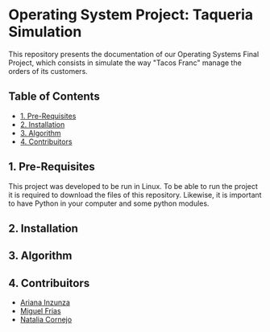 <h1> Operating System Project: Taqueria Simulation </h1>
<p> This repository presents the documentation of our Operating Systems Final Project, which consists in simulate the way  "Tacos Franc" manage the orders of its customers.</p>		
<h2> Table of Contents </h2>
<UL type = disk> 
  <LI> <a href = "#1"> 1. Pre-Requisites </a></LI>
  <LI> <a href = "#2"> 2. Installation </a></LI>
  <LI> <a href = "#3"> 3. Algorithm </a></LI>
  <LI> <a href = "#4"> 4. Contribuitors </a></LI>
</UL>
<h2 id = "1"> 1. Pre-Requisites </h2>
<p> This project was developed to be run in Linux. To be able to run the project it is required to download the files of this repository. Likewise, it is important to have Python in your computer and some python modules. 
<h2 id = "2"> 2. Installation </h2>
<h2 id = "3"> 3. Algorithm </h2>
<h2 id = "4"> 4. Contribuitors </h2>
<UL type = disk> 
  <LI> <a href = "https://github.com/Kohina-Arisato"> Ariana Inzunza </a> </LI>
  <LI> <a href = "https://github.com/MiguelFrias97"> Miguel Frias </a> </LI>
  <LI> <a href = "https://github.com/GraceFarrell"> Natalia Cornejo </a> </LI>
</UL>
